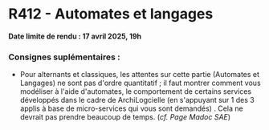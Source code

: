 # R412 - Automates et langages

**Date limite de rendu : 17 avril 2025, 19h**

### Consignes suplémentaires : 

* Pour alternants et classiques, les attentes sur cette partie (Automates et Langages) ne sont pas d'ordre quantitatif ; il faut montrer comment vous modéliser à l'aide d'automates, le comportement de certains services développés dans le cadre de ArchiLogcielle (en s'appuyant sur 1 des 3 applis à base de micro-services qui vous sont demandés) . Cela ne devrait pas prendre beaucoup de temps. (*cf. Page Madoc SAE*)    
